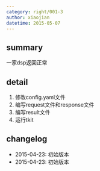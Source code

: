```yaml
---
category: right/001-3
author: xiaojian
datetime: 2015-05-07
---
```


## summary

一家dsp返回正常

## detail

1. 修改config.yaml文件
1. 编写request文件和response文件
1. 编写result文件
1. 运行tkit

## changelog

- 2015-04-23: 初始版本
- 2015-04-23: 初始版本